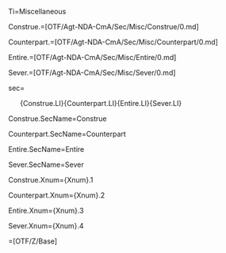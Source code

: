Ti=Miscellaneous

Construe.=[OTF/Agt-NDA-CmA/Sec/Misc/Construe/0.md]

Counterpart.=[OTF/Agt-NDA-CmA/Sec/Misc/Counterpart/0.md]

Entire.=[OTF/Agt-NDA-CmA/Sec/Misc/Entire/0.md]

Sever.=[OTF/Agt-NDA-CmA/Sec/Misc/Sever/0.md]

sec=<ol>{Construe.LI}{Counterpart.LI}{Entire.LI}{Sever.LI}</ol>

Construe.SecName=Construe

Counterpart.SecName=Counterpart

Entire.SecName=Entire

Sever.SecName=Sever

Construe.Xnum={Xnum}.1

Counterpart.Xnum={Xnum}.2

Entire.Xnum={Xnum}.3

Sever.Xnum={Xnum}.4


=[OTF/Z/Base]